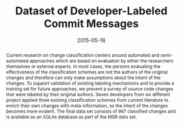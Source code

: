 ---
abstract: Current research on change classification centers around automated and semi-automated
  approaches which are based on evaluation by either the researchers themselves or
  external experts. In most cases, the persons evaluating the effectiveness of the
  classification schemes are not the authors of the original changes and therefore
  can only make assumptions about the intent of the changes. To support validation
  of existing labeling mechanisms and to provide a training set for future approaches,
  we present a survey of source code changes that were labeled by their original authors.
  Seven developers from six different project applied three existing classification
  schemes from current literature to enrich their own changes with meta-information,
  so the intent of the changes becomes more evident. The final data set consists of
  967 classified changes and is available as an SQLite database as part of the MSR
  data set.
authors:
- Andreas Mauczka
- Florian Brosch
- Christian Schanes
- Thomas Grechenig
date: '2015-05-16'
featured: false
links:
- name: Publik
  url: https://publik.tuwien.ac.at/showentry.php?ID=246260&lang=2
publication: 'Vortrag: The 12th Working Conference on Mining Software Repositories
  (MSR), Florenz, Italien; 16.05.2015 - 17.05.2015; in: "Proceedings of the 12th Working
  Conference on Mining Software Repositories (MSR)", IEEE, (2015), ISBN: 978-0-7695-5594-2;
  S. 490 - 493'
publication_types:
- '1'
publishDate: '2015-05-16'
title: Dataset of Developer-Labeled Commit Messages
url_pdf: ''
---